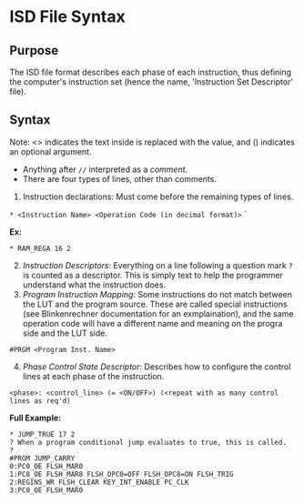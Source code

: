 # ISD File Syntax

## Purpose

The ISD file format describes each phase of each instruction, thus defining the
computer's instruction set (hence the name, 'Instruction Set Descriptor' file).

## Syntax

Note: <> indicates the text inside is replaced with the value, and () indicates an optional argument.
* Anything after `//` interpreted as a _comment_.
* There are four types of lines, other than comments.
1. Instruction declarations: Must come before the remaining types of lines.

 `* <Instruction Name> <Operation Code (in decimal format)>` <Number of data bytes>`

 **Ex:**

`* RAM_REGA 16 2`

 2. _Instruction Descriptors:_ Everything on a line following a question mark `?`
 is counted as a descriptor. This is simply text to help the programmer understand
 what the instruction does.
 3. _Program Instruction Mapping:_ Some instructions do not match between the LUT
 and the program source. These are called special instructions (see Blinkenrechner
 documentation for an exmplaination), and the same operation code will have a
 different name and meaning on the progra side and the LUT side.

 `#PRGM <Program Inst. Name>`

 4. _Phase Control State Descriptor:_ Describes how to configure the control lines
 at each phase of the instruction.

 `<phase>: <control_line> (= <ON/OFF>) (<repeat with as many control lines as req'd)`


**Full Example:**
 
	* JUMP_TRUE 17 2
	? When a program conditional jump evaluates to true, this is called.
	?
	#PRGM JUMP_CARRY
	0:PC0_OE FLSH_MAR0
	1:PC8_OE FLSH_MAR8 FLSH_OPC0=OFF FLSH_OPC8=ON FLSH_TRIG
	2:REGINS_WR FLSH_CLEAR KEY_INT_ENABLE PC_CLK
	3:PC0_OE FLSH_MAR0
